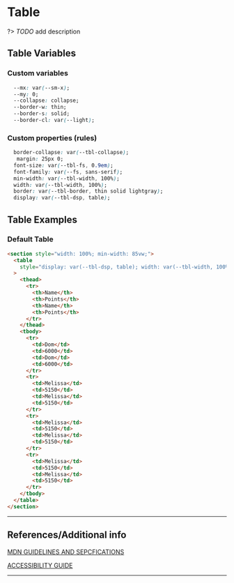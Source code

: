 # Table

?>  _TODO_ add description

## Table Variables

### Custom variables

```css
  --mx: var(--sm-x);
  --my: 0;
  --collapse: collapse;
  --border-w: thin;
  --border-s: solid;
  --border-cl: var(--light);
```


### Custom properties (rules)

```css
  border-collapse: var(--tbl-collapse);
   margin: 25px 0;
  font-size: var(--tbl-fs, 0.9em);
  font-family: var(--fs, sans-serif);
  min-width: var(--tbl-width, 100%);
  width: var(--tbl-width, 100%);
  border: var(--tbl-border, thin solid lightgray);
  display: var(--tbl-dsp, table);
```

## Table Examples

### Default Table

```html preview
<section style="width: 100%; min-width: 85vw;">
  <table
    style="display: var(--tbl-dsp, table); width: var(--tbl-width, 100%); border-collapse: var(--tbl-collapse, collapse); min-width: var(--tbl-min-w, 100%);"
  >
    <thead>
      <tr>
        <th>Name</th>
        <th>Points</th>
        <th>Name</th>
        <th>Points</th>
      </tr>
    </thead>
    <tbody>
      <tr>
        <td>Dom</td>
        <td>6000</td>
        <td>Dom</td>
        <td>6000</td>
      </tr>
      <tr>
        <td>Melissa</td>
        <td>5150</td>
        <td>Melissa</td>
        <td>5150</td>
      </tr>
      <tr>
        <td>Melissa</td>
        <td>5150</td>
        <td>Melissa</td>
        <td>5150</td>
      </tr>
      <tr>
        <td>Melissa</td>
        <td>5150</td>
        <td>Melissa</td>
        <td>5150</td>
      </tr>
    </tbody>
  </table>
</section>

```

----
## References/Additional info


[MDN GUIDELINES AND SEPCFICATIONS]()

[ACCESSIBILITY GUIDE]()

----
